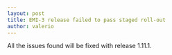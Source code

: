 ```yaml
---
layout: post
title: EMI-3 release failed to pass staged roll-out 
author: valerio
---
```

All the issues found will be fixed with release 1.11.1.